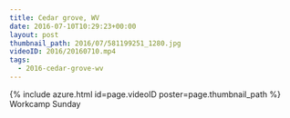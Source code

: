 ```yaml
---
title: Cedar grove, WV
date: 2016-07-10T10:29:23+00:00
layout: post
thumbnail_path: 2016/07/581199251_1280.jpg
videoID: 2016/20160710.mp4
tags:
  - 2016-cedar-grove-wv
---
```

{% include azure.html id=page.videoID poster=page.thumbnail_path %}
Workcamp Sunday